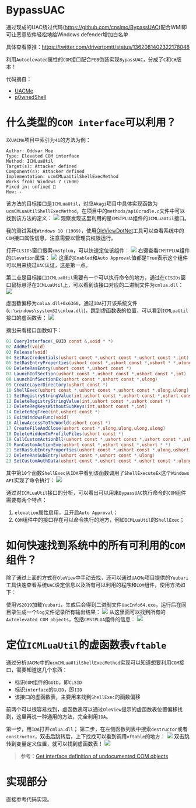 # BypassUAC

通过现成的UAC绕过代码(https://github.com/cnsimo/BypassUAC)配合WMI即可让恶意软件轻松地给Windows defender增加白名单 

具体查看原推：https://twitter.com/drivertomtt/status/1362081402322178048

利用`Autoelevated`属性的`COM`接口配合`PEB`伪装实现`BypassUAC`，分成了`C`和`C#`版本！

代码摘自：
- [UACMe](https://github.com/hfiref0x/UACME)
- [p0wnedShell](https://github.com/Cn33liz/p0wnedShell)

# 什么类型的`COM interface`可以利用？

以`UACMe`项目中索引为`41`的方法为例：
```
Author: Oddvar Moe
Type: Elevated COM interface
Method: ICMLuaUtil
Target(s): Attacker defined
Component(s): Attacker defined
Implementation: ucmCMLuaUtilShellExecMethod
Works from: Windows 7 (7600)
Fixed in: unfixed 🙈
How: -
```
该方法的目标接口是`ICMLuaUtil`，对应`Akagi`项目中具体实现函数为`ucmCMLuaUtilShellExecMethod`，在项目中的`methods/api0cradle.c`文件中可以找到该方法的定义：
![](https://raw.githubusercontent.com/cnsimo/pic_bed/master/20200418134804.png)
观察发现这里利用的是`CMSTPLUA`组件的`ICMLuaUtil`接口。

我的测试系统`Windows 10 (1909)`，使用[OleViewDotNet](https://github.com/tyranid/oleviewdotnet)工具可以查看系统中的`COM`接口属性信息，注意需要以管理员权限运行。

打开`CLSIDs`窗口搜索`cmstplua`，可以快速定位该组件：
![](https://raw.githubusercontent.com/cnsimo/pic_bed/master/20200418135050.png)
右键查看`CMSTPLUA`组件的`Elevation`属性：
![](https://raw.githubusercontent.com/cnsimo/pic_bed/master/20200418141937.png)
这里的`Enabled`和`Auto Approval`值都是`True`表示这个组件可以用来绕过`UAC`认证，这是第一点。

第二点是目标接口`ICMLuaUtil`需要有一个可以执行命令的地方，通过在`CISIDs`窗口鼠标悬浮在`ICMLuaUtil`上，可以看到该接口对应的二进制文件为`cmlua.dll`：
![](https://raw.githubusercontent.com/cnsimo/pic_bed/master/20200418144454.png)

虚函数偏移为`cmlua.dll+0x6360`，通过`IDA`打开该系统文件(`c:\windows\system32\cmlua.dll`)，跳到虚函数表的位置，可以看到`ICMLuaUtil`接口的虚函数表：
![](https://raw.githubusercontent.com/cnsimo/pic_bed/master/20200418145430.png)

摘出来看接口函数如下：
```csharp
01 QueryInterface(_GUID const &,void * *)
02 AddRef(void)
03 Release(void)
04 SetRasCredentials(ushort const *,ushort const *,ushort const *,int)
05 SetRasEntryProperties(ushort const *,ushort const *,ushort * *,ulong)
06 DeleteRasEntry(ushort const *,ushort const *)
07 LaunchInfSection(ushort const *,ushort const *,ushort const *,int)
08 LaunchInfSectionEx(ushort const *,ushort const *,ulong)
09 CreateLayerDirectory(ushort const *)
10 ShellExec(ushort const *,ushort const *,ushort const *,ulong,ulong)
11 SetRegistryStringValue(int,ushort const *,ushort const *,ushort const *)
12 DeleteRegistryStringValue(int,ushort const *,ushort const *)
13 DeleteRegKeysWithoutSubKeys(int,ushort const *,int)
14 DeleteRegTree(int,ushort const *)
15 ExitWindowsFunc(void)
16 AllowAccessToTheWorld(ushort const *)
17 CreateFileAndClose(ushort const *,ulong,ulong,ulong,ulong)
18 DeleteHiddenCmProfileFiles(ushort const *)
19 CallCustomActionDll(ushort const *,ushort const *,ushort const *,ushort const *,ulong *)
20 RunCustomActionExe(ushort const *,ushort const *,ushort * *)
21 SetRasSubEntryProperties(ushort const *,ushort const *,ulong,ushort * *,ulong)
22 DeleteRasSubEntry(ushort const *,ushort const *,ulong)
23 SetCustomAuthData(ushort const *,ushort const *,ushort const *,ulong)
```
其中第`10`个函数`ShellExec`从`IDA`中看到该函数调用了`ShellExecuteEx`这个`Windows API`实现了命令执行：
![](https://raw.githubusercontent.com/cnsimo/pic_bed/master/20200418150611.png)

通过对`ICMLuaUtil`接口的分析，可以看出可以用来`BypassUAC`执行命令的`COM`组件需要有两个特点：
1. `elevation`属性启用，且开启`Auto Approval`；
2. `COM`组件中的接口存在可以命令执行的地方，例如`ICMLuaUtil`的`ShellExec`；

# 如何快速找到系统中的所有可利用的`COM`组件？

除了通过上面的方式在`OleView`中手动去找，还可以通过`UACMe`项目提供的`Yuubari`工具快速查看系统`UAC`设定信息以及所有可以利用的程序和`COM`组件，使用方法如下：

使用`VS2019`加载`Yuubari`，生成后会得到二进制文件`UacInfo64.exe`，运行后在同目录生成一个`log`文件记录所有输出结果：
![](https://raw.githubusercontent.com/cnsimo/pic_bed/master/20200418180819.png)
从这里面可以找到所有的`Autoelevated COM objects`，包括`CMSTPLUA`组件的信息：
![](https://raw.githubusercontent.com/cnsimo/pic_bed/master/20200418182947.png)


# 定位`ICMLuaUtil`的虚函数表`vftable`

通过分析`UACMe`中的`ucmCMLuaUtilShellExecMethod`实现可以知道想要利用`COM`接口，需要知道这几个东西：
- 标识`COM`组件的`GUID`，即`CLSID`
- 标识`interface`的`GUID`，即`IID`
- 该接口的虚函数表，主要用来找到`ShellExec`的函数偏移

前两个可以很容易找到，虚函数表可以通过`OleView`提示的虚函数表位置偏移找到，这里再说一种通用的方法，完全利用`IDA`。

第一步，用`IDA`打开`cmlua.dll`；
第二步，在左侧函数列表中搜索`destructor`或者`constructor`，双击后跳转后，上下找找可以看到调用`vftable`的地方：
![](https://raw.githubusercontent.com/cnsimo/pic_bed/master/20200418153457.png)
双击跳转到变量定义位置，就可以找到虚函数表！
![](https://raw.githubusercontent.com/cnsimo/pic_bed/master/20200418145430.png)

> 参考：[Get interface definition of undocumented COM objects](https://reverseengineering.stackexchange.com/questions/19947/get-interface-definition-of-undocumented-com-objects)

# 实现部分

直接参考代码实现。
